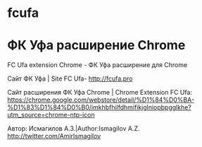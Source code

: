 # fcufa 
# ФК Уфа расширение Chrome
FC Ufa extension Chrome - ФК Уфа расширение для Chrome

Сайт ФК Уфа | Site FC Ufa- http://fcufa.pro

Сайт расширения ФК Уфа Chrome | Chrome Extension FC Ufa:
https://chrome.google.com/webstore/detail/%D1%84%D0%BA-%D1%83%D1%84%D0%B0/imkhbfhilfdhmifikjglniopbpgglkhe?utm_source=chrome-ntp-icon

Автор: Исмагилов А.З.|Author:Ismagilov A.Z.
http://twitter.com/AmirIsmagilov

